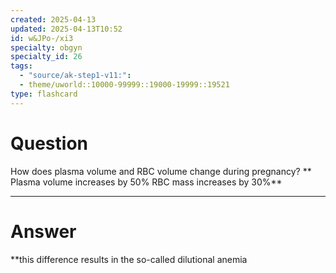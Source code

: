 ```yaml
---
created: 2025-04-13
updated: 2025-04-13T10:52
id: w&JPo-/xi3
specialty: obgyn
specialty_id: 26
tags:
  - "source/ak-step1-v11:": 
  - theme/uworld::10000-99999::19000-19999::19521
type: flashcard
---
```


# Question
How does plasma volume and RBC volume change during pregnancy?   ** Plasma volume increases by 50% RBC mass increases by 30%**

---

# Answer
**this difference results in the so-called dilutional anemia